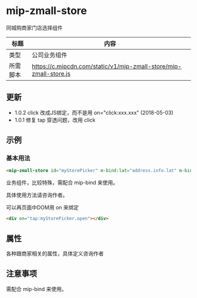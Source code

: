 # mip-zmall-store

同城购商家门店选择组件

标题|内容
----|----
类型| 公司业务组件
所需脚本|https://c.mipcdn.com/static/v1/mip-zmall-store/mip-zmall-store.js

## 更新

- 1.0.2 click 改成JS绑定，而不是用 on="click:xxx.xxx" (2018-05-03)
- 1.0.1 修复 tap 穿透问题，改用 click

## 示例

### 基本用法

```html
<mip-zmall-store id="myStorePicker" m-bind:lat="address.info.lat" m-bind:lng="address.info.lng" url="path/to/api" mid="" m-bind:cityid="address.info.cityId"></mip-zmall-store>
```

业务组件，比较特殊，需配合 mip-bind 来使用。

具体使用方法请咨询作者。

可以再页面中DOM用 on 来绑定

```html
<div on="tap:myStorePicker.open"></div>
```

## 属性

各种跟商家相关的属性，具体定义咨询作者

## 注意事项

需配合 mip-bind 来使用。
